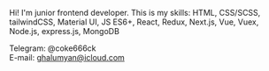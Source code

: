 Hi! I'm junior frontend developer. 
This is my skills:
HTML, CSS/SCSS, tailwindCSS, Material UI, JS ES6+, React, Redux, Next.js, Vue, Vuex, Node.js, express.js, MongoDB

Telegram: @coke666ck  
E-mail: ghalumyan@icloud.com  	

